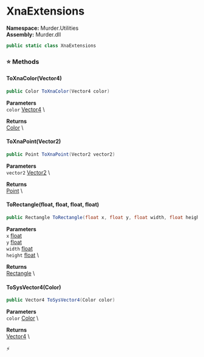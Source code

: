 # XnaExtensions

**Namespace:** Murder.Utilities \
**Assembly:** Murder.dll

```csharp
public static class XnaExtensions
```

### ⭐ Methods
#### ToXnaColor(Vector4)
```csharp
public Color ToXnaColor(Vector4 color)
```

**Parameters** \
`color` [Vector4](https://learn.microsoft.com/en-us/dotnet/api/System.Numerics.Vector4?view=net-7.0) \

**Returns** \
[Color](https://docs.monogame.net/api/Microsoft.Xna.Framework.Color.html) \

#### ToXnaPoint(Vector2)
```csharp
public Point ToXnaPoint(Vector2 vector2)
```

**Parameters** \
`vector2` [Vector2](https://learn.microsoft.com/en-us/dotnet/api/System.Numerics.Vector2?view=net-7.0) \

**Returns** \
[Point](../../Murder/Core/Geometry/Point.html) \

#### ToRectangle(float, float, float, float)
```csharp
public Rectangle ToRectangle(float x, float y, float width, float height)
```

**Parameters** \
`x` [float](https://learn.microsoft.com/en-us/dotnet/api/System.Single?view=net-7.0) \
`y` [float](https://learn.microsoft.com/en-us/dotnet/api/System.Single?view=net-7.0) \
`width` [float](https://learn.microsoft.com/en-us/dotnet/api/System.Single?view=net-7.0) \
`height` [float](https://learn.microsoft.com/en-us/dotnet/api/System.Single?view=net-7.0) \

**Returns** \
[Rectangle](../../Murder/Core/Geometry/Rectangle.html) \

#### ToSysVector4(Color)
```csharp
public Vector4 ToSysVector4(Color color)
```

**Parameters** \
`color` [Color](https://docs.monogame.net/api/Microsoft.Xna.Framework.Color.html) \

**Returns** \
[Vector4](https://learn.microsoft.com/en-us/dotnet/api/System.Numerics.Vector4?view=net-7.0) \



⚡